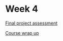 # Week 4

[Final project assessment](Week%204%200a5adf70e7f14be2b6cfbe78016d20c8/Final%20project%20assessment%206755968cba774ee981db0f8032e53f98.md)

[Course wrap up](Week%204%200a5adf70e7f14be2b6cfbe78016d20c8/Course%20wrap%20up%205ea486c72f5f4d8faacb61f578b9011f.md)